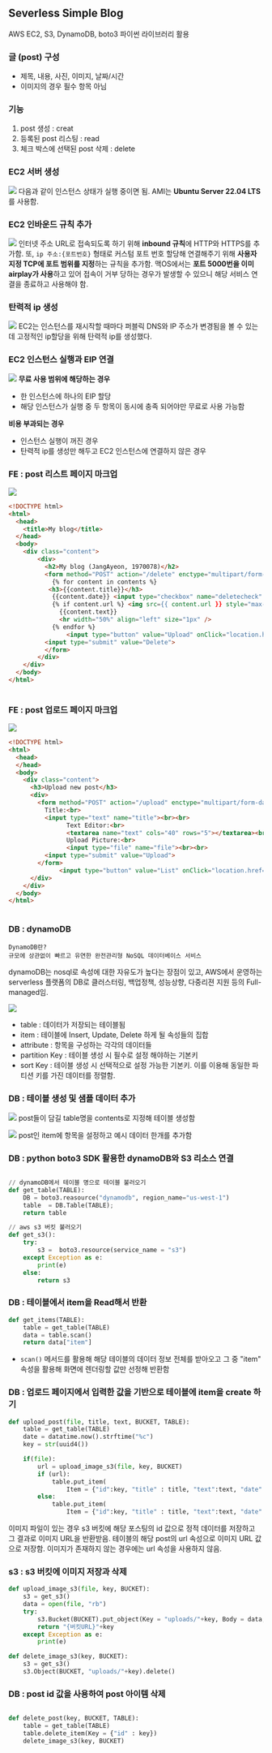 ## Severless Simple Blog
 AWS EC2, S3, DynamoDB, boto3 파이썬 라이브러리 활용

### 글 (post) 구성
* 제목, 내용, 사진, 이미지, 날짜/시간<br>
* 이미지의 경우 필수 항목 아님

### 기능
1. post 생성 : creat
2. 등록된 post 리스팅 : read
3. 체크 박스에 선택된 post 삭제 : delete

### EC2 서버 생성 
![](./image/IMG_6443.png)
다음과 같이 인스턴스 상태가 실행 중이면 됨. AMI는 **Ubuntu Server 22.04 LTS**를 사용함.

### EC2 인바운드 규칙 추가
![](./image/IMG_6440.png)
인터넷 주소 URL로 접속되도록 하기 위해 **inbound 규칙**에 HTTP와 HTTPS를 추가함. 또, `ip 주소:{포트번호}` 형태로 커스텀 포트 번호 할당해 연결해주기 위해 **사용자 지정 TCP에 포트 범위를 지정**하는 규칙을 추가함. 맥OS에서는 **포트 5000번을 이미 airplay가 사용**하고 있어 접속이 거부 당하는 경우가 발생할 수 있으니 해당 서비스 연결을 종료하고 사용해야 함.

### 탄력적 ip 생성
![](./image/IMG_6442.png)
EC2는 인스턴스를 재시작할 때마다 퍼블릭 DNS와 IP 주소가 변경됨을 볼 수 있는데 고정적인 ip할당을 위해 탄력적 ip를 생성했다. 

### EC2 인스턴스 실행과 EIP 연결
 ![](./image/IMG_6441.png)
**무료 사용 범위에 해당하는 경우**
* 한 인스턴스에 하나의 EIP 할당
* 해당 인스턴스가 실행 중
두 항목이 동시에 충족 되어야만 무료로 사용 가능함

**비용 부과되는 경우**
* 인스턴스 실행이 꺼진 경우
* 탄력적 ip를 생성만 해두고 EC2 인스턴스에 연결하지 않은 경우


### FE : post 리스트 페이지 마크업

 ![](./image/IMG_6445.png)
```html
<!DOCTYPE html>
<html>
  <head>
    <title>My blog</title>
  </head>
  <body>
    <div class="content">
        <div>
          <h2>My blog (JangAyeon, 1970078)</h2>
          <form method="POST" action="/delete" enctype="multipart/form-data">
            {% for content in contents %}
           <h3>{{content.title}}</h3>
            {{content.date}} <input type="checkbox" name="deletecheck" value={{ content.id }}> <br>
            {% if content.url %} <img src={{ content.url }} style="max-width: 512px"> <br>   {% endif %}
              {{content.text}}
              <hr width="50%" align="left" size="1px" />
            {% endfor %}
                <input type="button" value="Upload" onClick="location.href='post'">
          <input type="submit" value="Delete">
          </form>
        </div>
    </div>
  </body>
</html>
                                                   
```
### FE : post 업로드 페이지 마크업
 ![](./image/IMG_6444.png)

```html
<!DOCTYPE html>
<html>
  <head>
  </head>
  <body>
    <div class="content">
      <h3>Upload new post</h3>
      <div>
        <form method="POST" action="/upload" enctype="multipart/form-data">
          Title:<br>
          <input type="text" name="title"><br><br>
                Text Editor:<br>
                <textarea name="text" cols="40" rows="5"></textarea><br><br>
                Upload Picture:<br>
                <input type="file" name="file"><br><br>
          <input type="submit" value="Upload">
        </form>
              <input type="button" value="List" onClick="location.href='/'">
      </div>
    </div>
  </body>
</html>
                                                           
```

### DB : dynamoDB 

```
DynamoDB란?
규모에 상관없이 빠르고 유연한 완전관리형 NoSQL 데이터베이스 서비스
```
dynamoDB는 nosql로 속성에 대한 자유도가 높다는 장점이 있고, AWS에서 운영하는 serverless 플랫폼의 DB로 클러스터링, 백업정책, 성능상향, 다중리젼 지원 등의 Full-managed임.

 ![](./image/IMG_6448.png)

 * table : 데이터가 저장되는 테이블됨
 * item : 테이블에 Insert, Update, Delete 하게 될 속성들의 집합
 * attribute : 항목을 구성하는 각각의 데이터들
 * partition Key : 테이블 생성 시 필수로 설정 해야하는 기본키
 * sort Key : 테이블 생성 시 선택적으로 설정 가능한 기본키. 이를 이용해 동일한 파티션 키를 가진 데이터를 정렬함.

### DB : 테이블 생성 및 샘플 데이터 추가

 ![](./image/IMG_6447.png)
post들이 담길 table명을 contents로 지정해 테이블 생성함

 ![](./image/IMG_6446.png)
post인 item에 항목을 설정하고 예시 데이터 한개를 추가함 

### DB : python boto3 SDK 활용한 dynamoDB와 S3 리소스 연결

```python

// dynamoDB에서 테이블 명으로 테이블 불러오기
def get_table(TABLE):
    DB = boto3.reasource("dynamodb", region_name="us-west-1")
    table  = DB.Table(TABLE);
    return table

// aws s3 버킷 불러오기
def get_s3():
    try:
        s3 =  boto3.resource(service_name = "s3")
    except Exception as e:
        print(e)
    else:
        return s3
```


### DB : 테이블에서 item을 Read해서 반환

```python
def get_items(TABLE):
    table = get_table(TABLE)
    data = table.scan()
    return data["item"]
```
* `scan()` 메서드를 활용해 해당 테이블의 데이터 정보 전체를 받아오고 그 중 "item" 속성을 활용해 화면에 렌더링할 값만 선정해 반환함

### DB : 업로드 페이지에서 입력한 값을 기반으로 테이블에 item을 create 하기

```python
def upload_post(file, title, text, BUCKET, TABLE):
    table = get_table(TABLE)
    date = datatime.now().strftime("%c")
    key = str(uuid4())

    if(file):
        url = upload_image_s3(file, key, BUCKET)
        if (url):
            table.put_item(
                Item = {"id":key, "title" : title, "text":text, "date" : date, "url":url})
        else:
            table.put_item(
                Item = {"id":key, "title" : title, "text":text, "date" : date})

```

이미지 파일이 있는 경우 s3 버킷에 해당 포스팅의 id 값으로 정적 데이터를 저장하고 그 결과로 이미지 URL을 반환받음. 테이블의 해당 post의 url 속성으로 이미지 URL 값으로 저장함. 이미지가 존재하지 않는 경우에는 url 속성을 사용하지 않음.

### s3 : s3 버킷에 이미지 저장과 삭제

```python
def upload_image_s3(file, key, BUCKET):
    s3 = get_s3()
    data = open(file, "rb")
    try:
        s3.Bucket(BUCKET).put_object(Key = "uploads/"+key, Body = data, ContentType = "jpg")
        return "{버킷URL}"+key
    except Exception as e:
        print(e)

def delete_image_s3(key, BUCKET):
    s3 = get_s3()
    s3.Object(BUCKET, "uploads/"+key).delete()

```

### DB : post id 값을 사용하여 post 아이템 삭제

```python

def delete_post(key, BUCKET, TABLE):
    table = get_table(TABLE)
    table.delete_item(Key = {"id" : key})
    delete_image_s3(key, BUCKET)

```